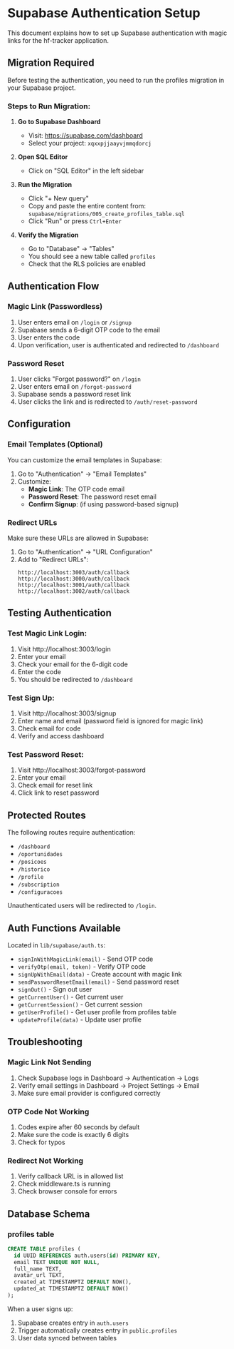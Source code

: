 # Supabase Authentication Setup

This document explains how to set up Supabase authentication with magic links for the hf-tracker application.

## Migration Required

Before testing the authentication, you need to run the profiles migration in your Supabase project.

### Steps to Run Migration:

1. **Go to Supabase Dashboard**
   - Visit: https://supabase.com/dashboard
   - Select your project: `xqxxpjjaayvjmmqdorcj`

2. **Open SQL Editor**
   - Click on "SQL Editor" in the left sidebar

3. **Run the Migration**
   - Click "+ New query"
   - Copy and paste the entire content from: `supabase/migrations/005_create_profiles_table.sql`
   - Click "Run" or press `Ctrl+Enter`

4. **Verify the Migration**
   - Go to "Database" → "Tables"
   - You should see a new table called `profiles`
   - Check that the RLS policies are enabled

## Authentication Flow

### Magic Link (Passwordless)

1. User enters email on `/login` or `/signup`
2. Supabase sends a 6-digit OTP code to the email
3. User enters the code
4. Upon verification, user is authenticated and redirected to `/dashboard`

### Password Reset

1. User clicks "Forgot password?" on `/login`
2. User enters email on `/forgot-password`
3. Supabase sends a password reset link
4. User clicks the link and is redirected to `/auth/reset-password`

## Configuration

### Email Templates (Optional)

You can customize the email templates in Supabase:

1. Go to "Authentication" → "Email Templates"
2. Customize:
   - **Magic Link**: The OTP code email
   - **Password Reset**: The password reset email
   - **Confirm Signup**: (if using password-based signup)

### Redirect URLs

Make sure these URLs are allowed in Supabase:

1. Go to "Authentication" → "URL Configuration"
2. Add to "Redirect URLs":
   ```
   http://localhost:3003/auth/callback
   http://localhost:3000/auth/callback
   http://localhost:3001/auth/callback
   http://localhost:3002/auth/callback
   ```

## Testing Authentication

### Test Magic Link Login:

1. Visit http://localhost:3003/login
2. Enter your email
3. Check your email for the 6-digit code
4. Enter the code
5. You should be redirected to `/dashboard`

### Test Sign Up:

1. Visit http://localhost:3003/signup
2. Enter name and email (password field is ignored for magic link)
3. Check email for code
4. Verify and access dashboard

### Test Password Reset:

1. Visit http://localhost:3003/forgot-password
2. Enter your email
3. Check email for reset link
4. Click link to reset password

## Protected Routes

The following routes require authentication:
- `/dashboard`
- `/oportunidades`
- `/posicoes`
- `/historico`
- `/profile`
- `/subscription`
- `/configuracoes`

Unauthenticated users will be redirected to `/login`.

## Auth Functions Available

Located in `lib/supabase/auth.ts`:

- `signInWithMagicLink(email)` - Send OTP code
- `verifyOtp(email, token)` - Verify OTP code
- `signUpWithEmail(data)` - Create account with magic link
- `sendPasswordResetEmail(email)` - Send password reset
- `signOut()` - Sign out user
- `getCurrentUser()` - Get current user
- `getCurrentSession()` - Get current session
- `getUserProfile()` - Get user profile from profiles table
- `updateProfile(data)` - Update user profile

## Troubleshooting

### Magic Link Not Sending

1. Check Supabase logs in Dashboard → Authentication → Logs
2. Verify email settings in Dashboard → Project Settings → Email
3. Make sure email provider is configured correctly

### OTP Code Not Working

1. Codes expire after 60 seconds by default
2. Make sure the code is exactly 6 digits
3. Check for typos

### Redirect Not Working

1. Verify callback URL is in allowed list
2. Check middleware.ts is running
3. Check browser console for errors

## Database Schema

### profiles table

```sql
CREATE TABLE profiles (
  id UUID REFERENCES auth.users(id) PRIMARY KEY,
  email TEXT UNIQUE NOT NULL,
  full_name TEXT,
  avatar_url TEXT,
  created_at TIMESTAMPTZ DEFAULT NOW(),
  updated_at TIMESTAMPTZ DEFAULT NOW()
);
```

When a user signs up:
1. Supabase creates entry in `auth.users`
2. Trigger automatically creates entry in `public.profiles`
3. User data synced between tables
